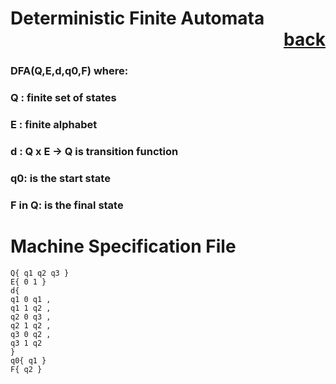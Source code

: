 # Deterministic Finite Automata           <div style="text-align: right">[back](https://github.com/andrewkuhl/Automata)</div>

### DFA(Q,E,d,q0,F) where:
### Q : finite set of states
### E : finite alphabet
### d : Q x E -> Q is transition function
### q0: is the start state
### F in Q: is the final state

# Machine Specification File
```
Q{ q1 q2 q3 }
E{ 0 1 }
d{ 
q1 0 q1 ,
q1 1 q2 ,
q2 0 q3 ,
q2 1 q2 ,
q3 0 q2 ,
q3 1 q2
}
q0{ q1 }
F{ q2 }
```
